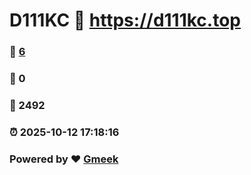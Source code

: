 # D111KC :link: https://d111kc.top 
### :page_facing_up: [6](https://d111kc.top/tag.html) 
### :speech_balloon: 0 
### :hibiscus: 2492 
### :alarm_clock: 2025-10-12 17:18:16 
### Powered by :heart: [Gmeek](https://github.com/Meekdai/Gmeek)
